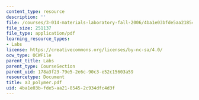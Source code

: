 ```yaml
---
content_type: resource
description: ''
file: /courses/3-014-materials-laboratory-fall-2006/4ba1e03bfde5aa2185452c934dfc4d3f_a3_polymer.pdf
file_size: 251137
file_type: application/pdf
learning_resource_types:
- Labs
license: https://creativecommons.org/licenses/by-nc-sa/4.0/
ocw_type: OCWFile
parent_title: Labs
parent_type: CourseSection
parent_uid: 178a3f23-79e5-2e6c-90c3-e52c15603a59
resourcetype: Document
title: a3_polymer.pdf
uid: 4ba1e03b-fde5-aa21-8545-2c934dfc4d3f
---
```

